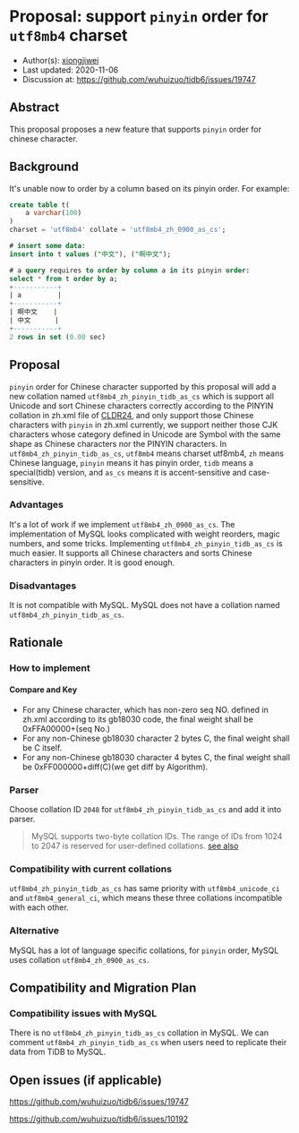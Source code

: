 # Proposal: support `pinyin` order for `utf8mb4` charset

- Author(s):     [xiongjiwei](https://github.com/xiongjiwei)
- Last updated:  2020-11-06
- Discussion at: https://github.com/wuhuizuo/tidb6/issues/19747

## Abstract
This proposal proposes a new feature that supports `pinyin` order for chinese character.

## Background
It's unable now to order by a column based on its pinyin order. For example:

```sql
create table t(
	a varchar(100)
)
charset = 'utf8mb4' collate = 'utf8mb4_zh_0900_as_cs';

# insert some data:
insert into t values ("中文"), ("啊中文");

# a query requires to order by column a in its pinyin order:
select * from t order by a;
+-----------+
| a         |
+-----------+
| 啊中文    |
| 中文      |
+-----------+
2 rows in set (0.00 sec)
```

## Proposal

`pinyin` order for Chinese character supported by this proposal will add a new collation named `utf8mb4_zh_pinyin_tidb_as_cs` which is support all Unicode and sort Chinese characters correctly according to the PINYIN collation in zh.xml file of [CLDR24](http://unicode.org/Public/cldr/24/core.zip), and only support those Chinese characters with `pinyin` in zh.xml currently, we support neither those CJK characters whose category defined in Unicode are Symbol with the same shape as Chinese characters nor the PINYIN characters. In `utf8mb4_zh_pinyin_tidb_as_cs`, `utf8mb4` means charset utf8mb4, `zh` means Chinese language, `pinyin` means it has pinyin order, `tidb` means a special(tidb) version, and `as_cs` means it is accent-sensitive and case-sensitive.

### Advantages

It's a lot of work if we implement `utf8mb4_zh_0900_as_cs`. The implementation of MySQL looks complicated with weight reorders, magic numbers, and some tricks. Implementing `utf8mb4_zh_pinyin_tidb_as_cs` is much easier. It supports all Chinese characters and sorts Chinese characters in pinyin order. It is good enough.

### Disadvantages

It is not compatible with MySQL. MySQL does not have a collation named `utf8mb4_zh_pinyin_tidb_as_cs`.

## Rationale

### How to implement

#### Compare and Key

- For any Chinese character, which has non-zero seq NO. defined in zh.xml according to its gb18030 code, the final weight shall be 0xFFA00000+(seq No.)
- For any non-Chinese gb18030 character 2 bytes C, the final weight shall be C itself.
- For any non-Chinese gb18030 character 4 bytes C, the final weight shall be 0xFF000000+diff(C)(we get diff by Algorithm).

### Parser

Choose collation ID `2048` for `utf8mb4_zh_pinyin_tidb_as_cs` and add it into parser.

> MySQL supports two-byte collation IDs. The range of IDs from 1024 to 2047 is reserved for user-defined collations. [see also](https://dev.mysql.com/doc/refman/8.0/en/adding-collation-choosing-id.html)

### Compatibility with current collations

`utf8mb4_zh_pinyin_tidb_as_cs` has same priority with `utf8mb4_unicode_ci` and `utf8mb4_general_ci`, which means these three collations incompatible with each other.

### Alternative
MySQL has a lot of language specific collations, for `pinyin` order, MySQL uses collation `utf8mb4_zh_0900_as_cs`.

## Compatibility and Migration Plan

### Compatibility issues with MySQL

There is no `utf8mb4_zh_pinyin_tidb_as_cs` collation in MySQL. We can comment `utf8mb4_zh_pinyin_tidb_as_cs` when users need to replicate their data from TiDB to MySQL.

## Open issues (if applicable)

https://github.com/wuhuizuo/tidb6/issues/19747

https://github.com/wuhuizuo/tidb6/issues/10192

